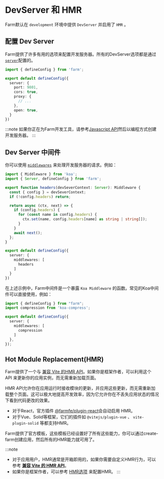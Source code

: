 # DevServer 和 HMR
Farm默认在 `development` 环境中提供 `DevServer` 并启用了 `HMR` 。

## 配置 Dev Server
Farm提供了许多有用的选项来配置开发服务器。所有的DevServer选项都是通过[`server`](/zh/docs/config/dev-server)配置的。

```ts
import { defineConfig } from 'farm';

export default defineConfig({
  server: {
    port: 9801,
    cors: true,
    proxy: {
      // ...
    },
    open: true,
  }
})
```

:::note
如果你正在为Farm开发工具，请参考[Javascript API](/zh/docs/api/javascript-api)然后以编程方式创建开发服务器。
:::

## Dev Server 中间件
你可以使用 [`middlewares`](/zh/docs/config/dev-server#middlewares) 来处理开发服务器的请求。例如：

```ts title="farm.config.ts"
import { Middleware } from 'koa';
import { Server, defineConfig } from 'farm';

export function headers(devSeverContext: Server): Middleware {
  const { config } = devSeverContext;
  if (!config.headers) return;

  return async (ctx, next) => {
    if (config.headers) {
      for (const name in config.headers) {
        ctx.set(name, config.headers[name] as string | string[]);
      }
    }
    await next();
  };
}

export default defineConfig({
  server: {
    middlewares: [
      headers
    ]
  }
})
```

在上述示例中，Farm中间件是一个暴露 `Koa Middleware` 的函数。常见的Koa中间件可以直接使用，例如：

```ts {2,7}
import { defineConfig } from "farm";
import compression from 'koa-compress';

export default defineConfig({
  server: {
    middlewares: [
      compression
    ]
  },
});
```

## Hot Module Replacement(HMR)
Farm提供了一个与 [兼容 Vite 的HMR API](/zh/docs/api/hmr-api)。如果你是框架作者，可以利用这个 API 来更新你的应用实例，而无需重新加载页面。

HMR API允许你在应用运行时接收模块的更新，并应用这些更新，而无需重新加载整个页面。这可以极大地提高开发效率，因为它允许你在不丢失应用状态的情况下看到代码更改的效果。

* 对于React，官方插件 [@farmfe/plugin-react](/docs/plugins/official-plugins/react)会自动启用 HMR。
* 对于Vue、Solid等框架，它们的插件如 `@vitejs/plugin-vue` 、 `vite-plugin-solid` 等都支持HMR。

Farm提供了官方模板，这些模板已经设置好了所有这些能力，你可以通过create-farm创建应用，然后所有的HMR能力就可用了。

:::note
* 对于应用用户，HMR通常是开箱即用的，如果你需要自定义HMR行为，可以参考 **[兼容 Vite 的 HMR API](/zh/docs/api/hmr-api)**。
* 如果你是框架作者，可以参考 [HMR选项](/zh/docs/config/dev-server#hmr) 来配置HMR。
:::
